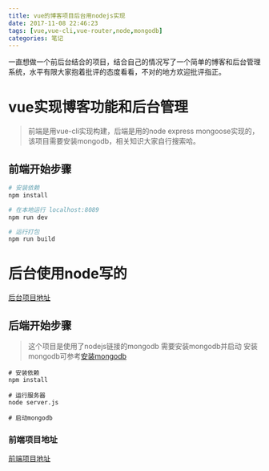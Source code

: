 ```yaml
---
title: vue的博客项目后台用nodejs实现
date: 2017-11-08 22:46:23
tags: [vue,vue-cli,vue-router,node,mongodb]
categories: 笔记
---
```


一直想做一个前后台结合的项目，结合自己的情况写了一个简单的博客和后台管理系统，水平有限大家抱着批评的态度看看，不对的地方欢迎批评指正。

<!-- more -->


# vue实现博客功能和后台管理

> 前端是用vue-cli实现构建，后端是用的node express mongoose实现的，该项目需要安装mongodb，相关知识大家自行搜索哈。


## 前端开始步骤

``` bash
# 安装依赖
npm install

# 在本地运行 localhost:8089
npm run dev

# 运行打包
npm run build

```

# 后台使用node写的
[后台项目地址](https://github.com/dragonnahs/vue_blog_back)





## 后端开始步骤

> 这个项目是使用了nodejs链接的mongodb 需要安装mongodb并启动
安装mongodb可参考[安装mongodb](http://www.runoob.com/mongodb/mongodb-window-install.html)

```
# 安装依赖
npm install 

# 运行服务器
node server.js

# 启动mongodb

```
### 前端项目地址

[前端项目地址](https://github.com/dragonnahs/vue_blog_font)